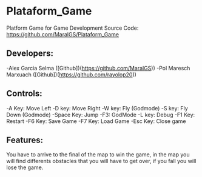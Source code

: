# Plataform_Game
Platform Game for Game Development
Source Code: https://github.com/MaralGS/Plataform_Game

## Developers:

-Alex Garcia Selma ([Github])(https://github.com/MaralGS))
-Pol Maresch Marxuach ([Github])(https://github.com/rayolop20))

## Controls:
 -A Key: Move Left
 -D key: Move Right 
 -W key: Fly (Godmode)
 -S key: Fly Down (Godmode)
 -Space Key: Jump
 -F3: GodMode
 -L key: Debug
 -F1 Key: Restart
 -F6 Key: Save Game
 -F7 Key: Load Game
 -Esc Key: Close game

## Features:
You have to arrive to the final of the map to win the game, in the map you will find differents obstacles 
that you will have to get over, if you fall you will lose the game.

